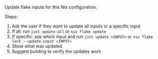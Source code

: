 Update flake inputs for this Nix configuration.

Steps:
1. Ask the user if they want to update all inputs or a specific input
2. If all: run `just update-all` or `nix flake update`
3. If specific: ask which input and run `just update <INPUT>` or `nix flake lock --update-input <INPUT>`
4. Show what was updated
5. Suggest building to verify the updates work
